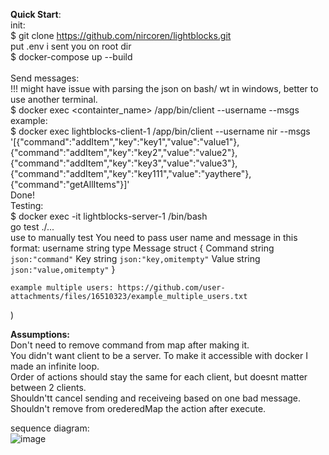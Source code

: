 <b>Quick Start</b>: <br />
  init: <br />
    $ git clone https://github.com/nircoren/lightblocks.git <br />
    put .env i sent you on root dir <br />
    $ docker-compose up --build <br />
     <br />
  Send messages: <br />
  !!! might have issue with parsing the json on bash/ wt in windows, better to use another terminal. <br />
    $ docker exec <containter_name> /app/bin/client --username <username> --msgs <msgs> <br />
        example: <br/>
	$ docker exec lightblocks-client-1 /app/bin/client --username nir --msgs '[{"command":"addItem","key":"key1","value":"value1"},{"command":"addItem","key":"key2","value":"value2"},{"command":"addItem","key":"key3","value":"value3"},{"command":"addItem","key":"key111","value":"yaythere"},{"command":"getAllItems"}]'
  <br />
    Done!
 <br />
 Testing:  <br />
 $ docker exec -it lightblocks-server-1 /bin/bash <br />
 go test ./...
 <br />
 	use to manually test 
    You need to pass user name and message in this format:
    username string
    type Message struct {
      Command string `json:"command"`
      Key     string `json:"key,omitempty"`
      Value   string `json:"value,omitempty"`
    }

    
    example multiple users: https://github.com/user-attachments/files/16510323/example_multiple_users.txt
)


<b> Assumptions: </b> <br />
	Don't need to remove command from map after making it. <br />
	You didn't want client to be a server. To make it accessible with docker I made an infinite loop. <br />
	Order of actions should stay the same for each client, but doesnt matter between 2 clients. <br />
	Shouldn'tt cancel sending and receiveing based on one bad message. <br />
	Shouldn't remove from orederedMap the action after execute. <br />


sequence diagram: <br />
![image](https://github.com/user-attachments/assets/6576bc41-03c6-4500-ba8e-e94ea800a2f6)

